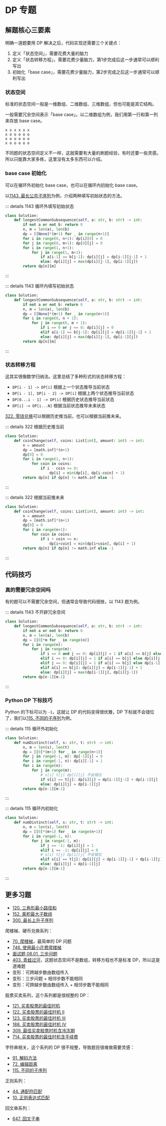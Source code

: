 # DP 专题

## 解题核心三要素
明确一道题要用 DP 解决之后，代码实现还需要三个关键点：
1. 定义「状态空间」，需要花费大量的脑力
2. 定义「状态转移方程」，需要花费少量脑力，第1步完成后这一步通常可以顺利写出
3. 初始化「base case」，需要花费少量脑力，第2步完成之后这一步通常可以顺利写出

### 状态空间
标准的状态空间一般是一维数组、二维数组、三维数组，但也可能是其它结构。

一般需要冗余空间表示「base case」。以二维数组为例，我们用第一行和第一列来存放 base case。
```
x x x x x x
x o o o o o
x o o o o o
x o o o o o
```

不同题的状态空间定义不一样，这就需要有大量的刷题经验，有时还要一些灵感。所以只能靠大家多练，这里没有太多东西可以介绍。

### base case 初始化
可以在循环外初始化 base case，也可以在循环内初始化 base case。

以[1143. 最长公共子序列](https://leetcode-cn.com/problems/longest-common-subsequence/)为例，介绍两种填写初始状态的方法。

::: details 1143 循环外填写初始状态
```python
class Solution:
    def longestCommonSubsequence(self, a: str, b: str) -> int:
        if not a or not b: return 0
        n, m = len(a), len(b)
        dp = [[None]*(m+1) for _ in range(n+1)]
        for i in range(0, n+1): dp[i][0] = 0
        for j in range(0, m+1): dp[0][j] = 0
        for i in range(1, n+1):
            for j in range(1, m+1):
                if a[i-1] == b[j-1]: dp[i][j] = dp[i-1][j-1] + 1
                else: dp[i][j] = max(dp[i][j-1], dp[i-1][j])
        return dp[n][m]
```
:::

::: details 1143 循环内填写初始状态
```python
class Solution:
    def longestCommonSubsequence(self, a: str, b: str) -> int:
        if not a or not b: return 0
        n, m = len(a), len(b)
        dp = [[None]*(m+1) for _ in range(n+1)]
        for i in range(0, n + 1):
            for j in range(0, m + 1):
                if i == 0 or j == 0: dp[i][j] = 0
                elif a[i-1] == b[j-1]: dp[i][j] = dp[i-1][j-1] + 1
                else: dp[i][j] = max(dp[i][j-1], dp[i-1][j])
        return dp[n][m]
```
:::

### 状态转移方程
这其实很像数学归纳法。这里总结了多种形式的状态转移方程：
- `DP[i - 1] -> DP[i]` 根据上一个状态推导当前状态
- `DP[i - 1], DP[i - 2] -> DP[i]` 根据上两个状态推导当前状态
- `DP[0...i - 1] -> DP[i]` 根据历史状态推导当前状态
- `DP[i] -> DP[i...N]` 根据当前状态推导未来状态

[322. 零钱兑换](https://leetcode-cn.com/problems/coin-change/)可以根据历史推当前，也可以根据当前推未来。

::: details 322 根据历史推当前
```python
class Solution:
    def coinChange(self, coins: List[int], amount: int) -> int:
        n = amount
        dp = [math.inf]*(n+1)
        dp[0] = 0
        for i in range(1, n+1):
            for coin in coins:
                if i - coin >= 0:
                    dp[i] = min(dp[i], dp[i-coin] + 1)
        return dp[n] if dp[n] != math.inf else -1
```
:::

::: details 322 根据当前推未来
```python
class Solution:
    def coinChange(self, coins: List[int], amount: int) -> int:
        n = amount
        dp = [math.inf]*(n+1)
        dp[0] = 0
        for i in range(n+1):
            for coin in coins:
                if i + coin <= n:
                    dp[i+coin] = min(dp[i+coin], dp[i] + 1)
        return dp[n] if dp[n] != math.inf else -1
```
:::

## 代码技巧
### 真的需要冗余空间吗
有的题可以不需要冗余空间，但通常会导致代码很挫，以 1143 题为例。

::: details 1143 不开辟冗余空间
```python
class Solution:
    def longestCommonSubsequence(self, a: str, b: str) -> int:
        if not a or not b: return 0
        n, m = len(a), len(b)
        dp = [[0]*m for _ in range(n)]
        for i in range(n):
            for j in range(m):
                if i == 0 and j == 0: dp[i][j] = 1 if a[i] == b[j] else 0
                elif i == 0: dp[i][j] = 1 if a[i] == b[j] else dp[i][j-1]
                elif j == 0: dp[i][j] = 1 if a[i] == b[j] else dp[i-1][j]
                elif a[i] == b[j]: dp[i][j] = dp[i-1][j-1] + 1
                else: dp[i][j] = max(dp[i-1][j], dp[i][j-1])
        return dp[n-1][m-1]
```
:::

### Python DP 下标技巧
Python 的下标可以为 `-1`，这就让 DP 的代码变得很优雅，DP 下标就不会错位了，我们以[115. 不同的子序列](https://leetcode-cn.com/problems/distinct-subsequences/)为例。

::: details 115 循环外初始化
```python
class Solution:
    def numDistinct(self, s: str, t: str) -> int:
        n, m = len(s), len(t)
        dp = [[0]*(m+1) for _ in range(n+1)]
        for j in range(-1, m): dp[-1][j] = 0
        for i in range(-1, n): dp[i][-1] = 1
        for i in range(n):
            for j in range(m):
                # s[i] t[j] dp[i][j] 不会错位
                if s[i] == t[j]: dp[i][j] = dp[i-1][j-1] + dp[i-1][j]
                else: dp[i][j] = dp[i-1][j]
        return dp[n-1][m-1]
```
:::

::: details 115 循环内初始化
```python
class Solution:
    def numDistinct(self, s: str, t: str) -> int:
        n, m = len(s), len(t)
        dp = [[0]*(m+1) for _ in range(n+1)]
        for i in range(-1, n):
            for j in range(-1, m):
                if j == -1: dp[i][j] = 1
                elif i == -1: dp[i][j] = 0
                # s[i] t[j] dp[i][j] 不会错位
                elif s[i] == t[j]: dp[i][j] = dp[i-1][j-1] + dp[i-1][j]
                else: dp[i][j] = dp[i-1][j]
        return dp[n-1][m-1]
```
:::

## 更多习题

- [120. 三角形最小路径和](https://leetcode-cn.com/problems/triangle/)
- [152. 乘积最大子数组](https://leetcode-cn.com/problems/maximum-product-subarray/)
- [300. 最长上升子序列](https://leetcode-cn.com/problems/longest-increasing-subsequence/)

爬楼梯、硬币兑换系列：
- [70. 爬楼梯](https://leetcode-cn.com/problems/climbing-stairs/)，最简单的 DP 问题
- [746. 使用最小花费爬楼梯](https://leetcode-cn.com/problems/min-cost-climbing-stairs/)
- [面试题 08.01. 三步问题](https://leetcode-cn.com/problems/three-steps-problem-lcci/)
- [403. 青蛙过河](https://leetcode-cn.com/problems/frog-jump/)，这题状态空间不是数组，转移方程也不是标准 DP，所以这是道难题
- 变形：可跨越步数由数组传入
- 变形：三步问题 + 相邻步数不能相同
- 变形：可跨越步数由数组传入 + 相邻步数不能相同

股票买卖系列，这个系列都是很规整的 DP：
- [121. 买卖股票的最佳时机](https://leetcode-cn.com/problems/best-time-to-buy-and-sell-stock/)
- [122. 买卖股票的最佳时机 II](https://leetcode-cn.com/problems/best-time-to-buy-and-sell-stock-ii/)
- [123. 买卖股票的最佳时机 III](https://leetcode-cn.com/problems/best-time-to-buy-and-sell-stock-iii/)
- [188. 买卖股票的最佳时机 IV](https://leetcode-cn.com/problems/best-time-to-buy-and-sell-stock-iv/)
- [309. 最佳买卖股票时机含冷冻期](https://leetcode-cn.com/problems/best-time-to-buy-and-sell-stock-with-cooldown/)
- [714. 买卖股票的最佳时机含手续费](https://leetcode-cn.com/problems/best-time-to-buy-and-sell-stock-with-transaction-fee/)

字符串相关，这个系列的 DP 很不规整，导致题目很难做需要灵感：
- [91. 解码方法](https://leetcode-cn.com/problems/decode-ways/)
- [72. 编辑距离](https://leetcode-cn.com/problems/edit-distance/)
- [115. 不同的子序列](https://leetcode-cn.com/problems/distinct-subsequences/)

正则系列：
- [44. 通配符匹配](https://leetcode-cn.com/problems/wildcard-matching/)
- [10. 正则表达式匹配](https://leetcode-cn.com/problems/regular-expression-matching/)

回文串系列：
- [647. 回文子串](https://leetcode-cn.com/problems/palindromic-substrings/)
